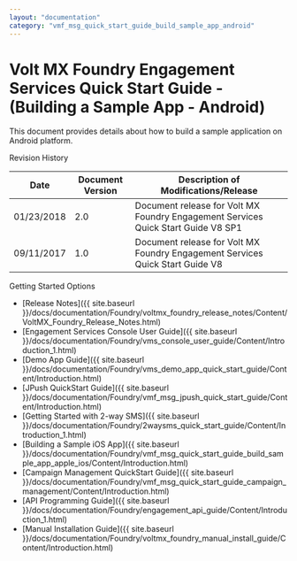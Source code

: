 ```yaml
---
layout: "documentation"
category: "vmf_msg_quick_start_guide_build_sample_app_android"
---
```

                      


# Volt MX Foundry Engagement Services Quick Start Guide - (Building a Sample App - Android)

This document provides details about how to build a sample application on Android platform.

Revision History

  
| **Date** | **Document Version** | **Description of Modifications/Release** |
| --- | --- | --- |
| 01/23/2018 | 2.0 | Document release for Volt MX Foundry Engagement Services Quick Start Guide V8 SP1 |
| 09/11/2017 | 1.0 | Document release for Volt MX Foundry Engagement Services Quick Start Guide V8 |

Getting Started Options

*   [Release Notes]({{ site.baseurl }}/docs/documentation/Foundry/voltmx_foundry_release_notes/Content/VoltMX_Foundry_Release_Notes.html)
*   [Engagement Services Console User Guide]({{ site.baseurl }}/docs/documentation/Foundry/vms_console_user_guide/Content/Introduction_1.html)
*   [Demo App Guide]({{ site.baseurl }}/docs/documentation/Foundry/vms_demo_app_quick_start_guide/Content/Introduction.html)
*   [JPush QuickStart Guide]({{ site.baseurl }}/docs/documentation/Foundry/vmf_msg_jpush_quick_start_guide/Content/Introduction.html)
*   [Getting Started with 2-way SMS]({{ site.baseurl }}/docs/documentation/Foundry/2waysms_quick_start_guide/Content/Introduction_1.html)
*   [Building a Sample iOS App]({{ site.baseurl }}/docs/documentation/Foundry/vmf_msg_quick_start_guide_build_sample_app_apple_ios/Content/Introduction.html)
*   [Campaign Management QuickStart Guide]({{ site.baseurl }}/docs/documentation/Foundry/vmf_msg_quick_start_guide_campaign_management/Content/Introduction.html)
*   [API Programming Guide]({{ site.baseurl }}/docs/documentation/Foundry/engagement_api_guide/Content/Introduction_1.html)
*   [Manual Installation Guide]({{ site.baseurl }}/docs/documentation/Foundry/voltmx_foundry_manual_install_guide/Content/Introduction.html)
